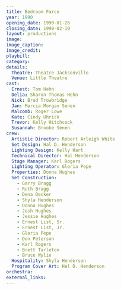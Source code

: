 ```yaml
---
title: Bedroom Farce
year: 1990
opening_date: 1990-01-26
closing_date: 1990-02-10
layout: productions
image:
image_caption:
image_credit:
playbill: 
category: 
details:
  Theatre: Theatre Jacksonville
  Venue: Little Theatre
cast:
  Ernest: Tom Hehn
  Delia: Sharon Thomas Hehn
  Nick: Brad Trowbridge
  Jan: Marcia Morgan Senen
  Malcomb: Roger Lowe
  Kate: Cindy Uhrick
  Trevor: Kelly Hitchcock
  Susannah: Brooke Senen
crew:
  Artistic Director: Robert Arleigh White
  Set Design: Hal D. Henderson
  Lighting Design: Kelly Hart
  Technical Director: Hal Henderson
  Stage Manager: Karl Rogers
  Lighting Operator: Gloria Pepe
  Properties: Donna Hughes
  Set Construction:
    - Garry Bragg
    - Ruth Bragg
    - Dena Decker
    - Shyla Henderson
    - Donna Hughes
    - Josh Hughes
    - Jessie Hughes
    - Ernest List, Sr.
    - Ernest List, Jr.
    - Gloria Pepe
    - Don Peterson
    - Karl Rogers
    - Brett Tarleton
    - Bruce Wylie
  Hospitality: Shyla Henderson
  Program Cover Art: Hal D. Henderson
orchestra:
external_links:
---
```

